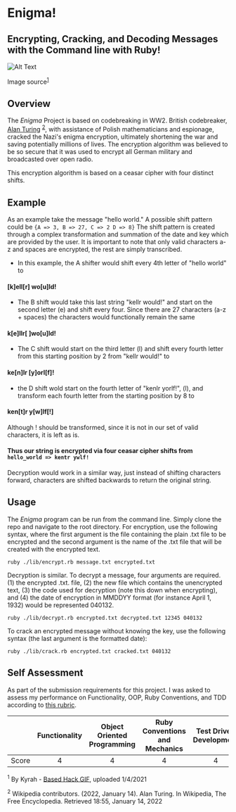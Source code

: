 # Enigma!
## Encrypting, Cracking, and Decoding Messages with the Command line with Ruby!
![Alt Text](https://c.tenor.com/qhCxxfVk6QMAAAAC/based-hack.gif)

Image source<sup>[1](#footnote)</sup>

## Overview
The *Enigma* Project is based on codebreaking in WW2. British codebreaker, [Alan Turing](https://en.wikipedia.org/wiki/Alan_Turing) <sup>[2](#footnote)</sup>, with assistance of Polish mathematicians and espionage, cracked the Nazi's enigma encryption, ultimately  shortening the war and saving potentially millions of lives. The encryption algorithm was believed to be so secure that it was used to encrypt all German military and broadcasted over open radio.

This encryption algorithm is based on a ceasar cipher with four distinct shifts.
## Example
As an example take the message "hello world." A possible shift pattern could be
`{A => 3, B => 27, C => 2 D => 8}`
The shift pattern is created through a complex transformation and summation of the date and key which are provided by the user. It is important to note that only valid characters a-z and spaces are encrypted, the rest are simply transcribed.

 - In this example, the A shifter would shift every 4th letter of "hello world" to
 #### [k]ell[r] wo[u]ld!
 - The B shift would take this last string "kellr would!" and start on the second letter (e) and shift every four. Since there are 27 characters (a-z + spaces) the characters would functionally remain the same

 #### k[e]llr[ ]wo[u]ld!
 - The C shift would start on the third letter (l) and shift every fourth letter from this starting position by 2 from "kellr would!" to  
 #### ke[n]lr [y]orl[f]!
 - the D shift wold start on the fourth letter of "kenlr yorlf!", (l), and transform each fourth letter from the starting position by 8 to
 #### ken[t]r y[w]lf[!]

 Although ! should be transformed, since it is not in our set of valid characters, it is left as is.

#### Thus our string is encrypted via four ceasar cipher shifts from `hello_world => kentr ywlf!`

Decryption would work in a similar way, just instead of shifting characters forward, characters are shifted backwards to return the original string.

## Usage
The *Enigma* program can be run from the command line. Simply clone the repo and navigate to the root directory. For encryption, use the following syntax, where the first argument is the file containing the plain .txt file to be encrypted and the second argument is the name of the .txt file that will be created with the encrypted text.

```shell
ruby ./lib/encrypt.rb message.txt encrypted.txt
```

Decryption is similar. To decrypt a message, four arguments are required. (1) the encrypted .txt. file, (2) the new file which contains the unencrypted text, (3) the code used for decryption (note this down when encrypting), and (4) the date of encryption in MMDDYY format (for instance April 1, 1932) would be represented 040132.

```shell
ruby ./lib/decrypt.rb encrypted.txt decrypted.txt 12345 040132
```

To crack an encrypted message without knowing the key, use the following syntax (the last argument is the formatted date):

```shell
ruby ./lib/crack.rb encrypted.txt cracked.txt 040132
```

## Self Assessment

As part of the submission requirements for this project. I was asked to assess my performance on Functionality, OOP, Ruby Conventions, and TDD according to [this rubric](https://backend.turing.io/module1/projects/enigma/rubric).

||Functionality |Object Oriented Programming |Ruby Conventions and Mechanics|Test Driven Development|
|:---:|:---:|:---:|:---:|:---:|
| Score | 4 | 4 | 4 | 4 |


<sup><a name="footnote">1</a></sup> By Kyrah - <a rel="nofollow" class="external text" href="https://tenor.com/view/based-hack-hacker-security-cryptography-gif-19828021">Based Hack GIF</a>, uploaded 1/4/2021

<sup><a name="footnote">2</a></sup> Wikipedia contributors. (2022, January 14). Alan Turing. In Wikipedia, The Free Encyclopedia. Retrieved 18:55, January 14, 2022</a></sup>
